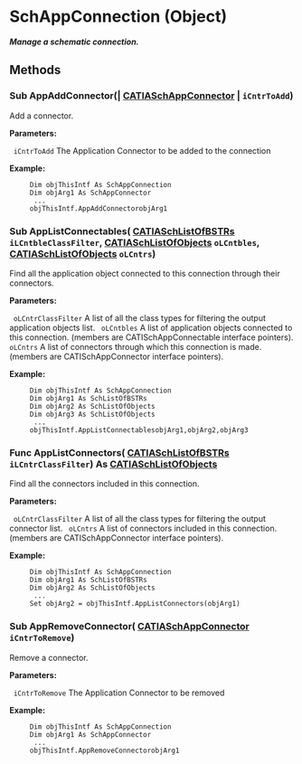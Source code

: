# SchAppConnection (Object)

**_Manage a schematic connection._**

## Methods

### Sub **AppAddConnector**(| [CATIASchAppConnector](../CATSchPlatformInterfaces/interface_SchAppConnector_47916.md) | `iCntrToAdd`)

   Add a connector.

**Parameters:**

` iCntrToAdd`      The Application Connector to be added to the connection

**Example:**

```VBScript
     Dim objThisIntf As SchAppConnection
     Dim objArg1 As SchAppConnector
      ...
     objThisIntf.AppAddConnectorobjArg1

```

### Sub **AppListConnectables**( [CATIASchListOfBSTRs](../CATSchPlatformInterfaces/interface_SchListOfBSTRs_37788.md)  `iLCntbleClassFilter`,  [CATIASchListOfObjects](../CATSchPlatformInterfaces/interface_SchListOfObjects_53274.md)  `oLCntbles`,  [CATIASchListOfObjects](../CATSchPlatformInterfaces/interface_SchListOfObjects_53274.md)  `oLCntrs`)

   Find all the application object connected to this connection through their connectors.

**Parameters:**

` oLCntrClassFilter`      A list of all the class types for filtering the output application objects list.
` oLCntbles`      A list of application objects connected to this connection. (members are CATISchAppConnectable interface pointers).
` oLCntrs`      A list of connectors through which this connection is made. (members are CATISchAppConnector interface pointers).

**Example:**

```VBScript
     Dim objThisIntf As SchAppConnection
     Dim objArg1 As SchListOfBSTRs
     Dim objArg2 As SchListOfObjects
     Dim objArg3 As SchListOfObjects
      ...
     objThisIntf.AppListConnectablesobjArg1,objArg2,objArg3

```

### Func **AppListConnectors**( [CATIASchListOfBSTRs](../CATSchPlatformInterfaces/interface_SchListOfBSTRs_37788.md)  `iLCntrClassFilter`) As [CATIASchListOfObjects](../CATSchPlatformInterfaces/interface_SchListOfObjects_53274.md)

   Find all the connectors included in this connection.

**Parameters:**

` oLCntrClassFilter`      A list of all the class types for filtering the output connector list.
` oLCntrs`      A list of connectors included in this connection. (members are CATISchAppConnector interface pointers).

**Example:**

```VBScript
     Dim objThisIntf As SchAppConnection
     Dim objArg1 As SchListOfBSTRs
     Dim objArg2 As SchListOfObjects
      ...
     Set objArg2 = objThisIntf.AppListConnectors(objArg1)

```

### Sub **AppRemoveConnector**( [CATIASchAppConnector](../CATSchPlatformInterfaces/interface_SchAppConnector_47916.md)  `iCntrToRemove`)

   Remove a connector.

**Parameters:**

` iCntrToRemove`      The Application Connector to be removed

**Example:**

```VBScript
     Dim objThisIntf As SchAppConnection
     Dim objArg1 As SchAppConnector
      ...
     objThisIntf.AppRemoveConnectorobjArg1

```
